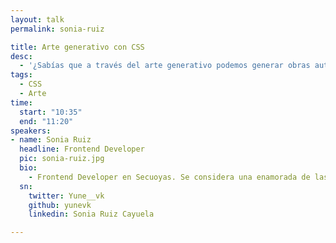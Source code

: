 ```yaml
---
layout: talk
permalink: sonia-ruiz

title: Arte generativo con CSS
desc:
  - '¿Sabías que a través del arte generativo podemos generar obras autónomas a partir de un algoritmo? En esta charla vamos a aprender cómo utilizar CSS para crear arte, de la mano de &lt;css-doodle /&gt, un Web Component para dibujar patrones que pensarías que son imposibles de hacer con CSS.'
tags:
  - CSS
  - Arte
time:
  start: "10:35"
  end: "11:20"
speakers:
- name: Sonia Ruiz
  headline: Frontend Developer
  pic: sonia-ruiz.jpg
  bio:
    - Frontend Developer en Secuoyas. Se considera una enamorada de las tecnologías front y de todo lo que puede llegar a construir en la web. Piensa que CSS está muy infravalorado y que se debería conocer más todo su potencial. Actualmente trabaja con React y a ratos con Node, aunque también tiene un pasado como diseñadora. Le encanta colaborar con la comunidad siempre que puede dando charlas, siendo voluntaria en eventos u organizando. Participó en el programa TechSHEssions y también ha pasado por Ironhack, primero como alumna y luego como Teacher Assistant. Además de programar también le encantan los videojuegos, y su saga favorita es Monkey Island.
  sn:
    twitter: Yune__vk
    github: yunevk
    linkedin: Sonia Ruiz Cayuela

---
```

